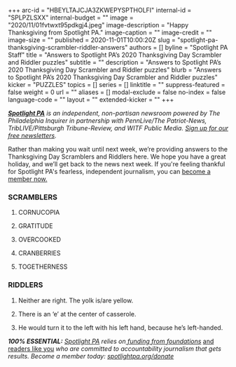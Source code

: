 +++
arc-id = "HBEYLTAJCJA3ZKWEPYSPTHOLFI"
internal-id = "SPLPZLSXX"
internal-budget = ""
image = "2020/11/01fvtwxt95pdkgj4.jpeg"
image-description = "Happy Thanksgiving from Spotlight PA."
image-caption = ""
image-credit = ""
image-size = ""
published = 2020-11-01T10:00:20Z
slug = "spotlight-pa-thanksgiving-scrambler-riddler-answers"
authors = []
byline = "Spotlight PA Staff"
title = "Answers to Spotlight PA’s 2020 Thanksgiving Day Scrambler and Riddler puzzles"
subtitle = ""
description = "Answers to Spotlight PA’s 2020 Thanksgiving Day Scrambler and Riddler puzzles"
blurb = "Answers to Spotlight PA’s 2020 Thanksgiving Day Scrambler and Riddler puzzles"
kicker = "PUZZLES"
topics = []
series = []
linktitle = ""
suppress-featured = false
weight = 0
url = ""
aliases = []
modal-exclude = false
no-index = false
language-code = ""
layout = ""
extended-kicker = ""
+++

<a href="https://lesspage.com/"><i><b>Spotlight PA</b></i></a><i> is an independent, non-partisan newsroom powered by The Philadelphia Inquirer in partnership with PennLive/The Patriot-News, TribLIVE/Pittsburgh Tribune-Review, and WITF Public Media. </i><a href="https://lesspage.com/newsletters"><i>Sign up for our free newsletters</i></a><i>.</i>

Rather than making you wait until next week, we’re providing answers to the Thanksgiving Day Scramblers and Riddlers here. We hope you have a great holiday, and we’ll get back to the news next week. If you're feeling thankful for Spotlight PA's fearless, independent journalism, you can <a href="http://spotlightpa.org/donate">become a member now.</a>

### SCRAMBLERS

1. CORNUCOPIA

2. GRATITUDE

3. OVERCOOKED

4. CRANBERRIES

5. TOGETHERNESS

### RIDDLERS

1. Neither are right. The yolk is/are yellow.

2. There is an ‘e’ at the center of casserole.

3. He would turn it to the left with his left hand, because he’s left-handed.

<i><b>100% ESSENTIAL:</b></i><i> </i><a href="https://lesspage.com/"><i>Spotlight PA</i></a><i> relies on</i><a href="https://lesspage.com/support"><i> funding from foundations</i></a><i> </i><a href="https://lesspage.com/support">and readers like you</a><i> who are committed to accountability journalism that gets results. Become a member today: </i><a href="http://spotlightpa.org/donate"><i>spotlightpa.org/donate</i></a>
